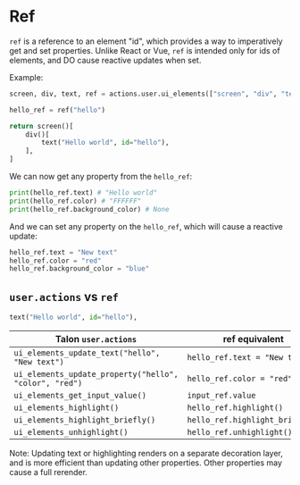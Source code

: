# Ref

`ref` is a reference to an element "id", which provides a way to imperatively get and set properties. Unlike React or Vue, `ref` is intended only for ids of elements, and DO cause reactive updates when set.

Example:
```py
screen, div, text, ref = actions.user.ui_elements(["screen", "div", "text", "ref"])

hello_ref = ref("hello")

return screen()[
    div()[
        text("Hello world", id="hello"),
    ],
]
```

We can now get any property from the `hello_ref`:
```py
print(hello_ref.text) # "Hello world"
print(hello_ref.color) # "FFFFFF"
print(hello_ref.background_color) # None
```

And we can set any property on the `hello_ref`, which will cause a reactive update:
```py
hello_ref.text = "New text"
hello_ref.color = "red"
hello_ref.background_color = "blue"
```

## `user.actions` vs `ref`
```py
text("Hello world", id="hello"),
```
| Talon `user.actions` | ref equivalent |
| --- | --- |
| `ui_elements_update_text("hello", "New text")` | `hello_ref.text = "New text"` |
| `ui_elements_update_property("hello", "color", "red")` | `hello_ref.color = "red"` |
| `ui_elements_get_input_value()` | `input_ref.value` |
| `ui_elements_highlight()` | `hello_ref.highlight()` |
| `ui_elements_highlight_briefly()` | `hello_ref.highlight_briefly()` |
| `ui_elements_unhighlight()` | `hello_ref.unhighlight()` |

Note: Updating text or highlighting renders on a separate decoration layer, and is more efficient than updating other properties. Other properties may cause a full rerender.